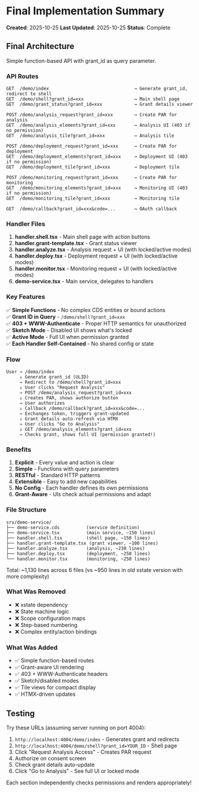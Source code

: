 # Final Implementation Summary

**Created**: 2025-10-25
**Last Updated**: 2025-10-25
**Status**: Complete

## Final Architecture

Simple function-based API with grant_id as query parameter.

### API Routes

```
GET  /demo/index                                → Generate grant_id, redirect to shell
GET  /demo/shell?grant_id=xxx                   → Main shell page
GET  /demo/grant_status?grant_id=xxx            → Grant details viewer

POST /demo/analysis_request?grant_id=xxx        → Create PAR for analysis
GET  /demo/analysis_elements?grant_id=xxx       → Analysis UI (403 if no permission)
GET  /demo/analysis_tile?grant_id=xxx           → Analysis tile

POST /demo/deployment_request?grant_id=xxx      → Create PAR for deployment
GET  /demo/deployment_elements?grant_id=xxx     → Deployment UI (403 if no permission)
GET  /demo/deployment_tile?grant_id=xxx         → Deployment tile

POST /demo/monitoring_request?grant_id=xxx      → Create PAR for monitoring
GET  /demo/monitoring_elements?grant_id=xxx     → Monitoring UI (403 if no permission)
GET  /demo/monitoring_tile?grant_id=xxx         → Monitoring tile

GET  /demo/callback?grant_id=xxx&code=...       → OAuth callback
```

### Handler Files

1. **handler.shell.tsx** - Main shell page with action buttons
2. **handler.grant-template.tsx** - Grant status viewer
3. **handler.analyze.tsx** - Analysis request + UI (with locked/active modes)
4. **handler.deploy.tsx** - Deployment request + UI (with locked/active modes)
5. **handler.monitor.tsx** - Monitoring request + UI (with locked/active modes)
6. **demo-service.tsx** - Main service, delegates to handlers

### Key Features

✅ **Simple Functions** - No complex CDS entities or bound actions  
✅ **Grant ID in Query** - `/demo/shell?grant_id=xxx`  
✅ **403 + WWW-Authenticate** - Proper HTTP semantics for unauthorized  
✅ **Sketch Mode** - Disabled UI shows what's locked  
✅ **Active Mode** - Full UI when permission granted  
✅ **Each Handler Self-Contained** - No shared config or state  

### Flow

```
User → /demo/index
     ↓ Generate grant_id (ULID)
     → Redirect to /demo/shell?grant_id=xxx
     ↓ User clicks "Request Analysis"
     → POST /demo/analysis_request?grant_id=xxx
     ↓ Creates PAR, shows authorize button
     → User authorizes
     ↓ Callback /demo/callback?grant_id=xxx&code=...
     → Exchanges token, triggers grant-updated
     ↓ Grant details auto-refresh via HTMX
     → User clicks "Go to Analysis"
     ↓ GET /demo/analysis_elements?grant_id=xxx
     → Checks grant, shows full UI (permission granted!)
```

### Benefits

1. **Explicit** - Every value and action is clear
2. **Simple** - Functions with query parameters
3. **RESTful** - Standard HTTP patterns
4. **Extensible** - Easy to add new capabilities
5. **No Config** - Each handler defines its own permissions
6. **Grant-Aware** - UIs check actual permissions and adapt

### File Structure

```
srv/demo-service/
├── demo-service.cds          (service definition)
├── demo-service.tsx          (main service, ~150 lines)
├── handler.shell.tsx         (shell page, ~150 lines)
├── handler.grant-template.tsx (grant viewer, ~100 lines)
├── handler.analyze.tsx       (analysis, ~230 lines)
├── handler.deploy.tsx        (deployment, ~250 lines)
└── handler.monitor.tsx       (monitoring, ~250 lines)
```

Total: ~1,130 lines across 6 files (vs ~950 lines in old xstate version with more complexity)

### What Was Removed

- ❌ xstate dependency
- ❌ State machine logic
- ❌ Scope configuration maps
- ❌ Step-based numbering
- ❌ Complex entity/action bindings

### What Was Added

- ✅ Simple function-based routes
- ✅ Grant-aware UI rendering
- ✅ 403 + WWW-Authenticate headers
- ✅ Sketch/disabled modes
- ✅ Tile views for compact display
- ✅ HTMX-driven updates

## Testing

Try these URLs (assuming server running on port 4004):

1. `http://localhost:4004/demo/index` - Generates grant and redirects
2. `http://localhost:4004/demo/shell?grant_id=YOUR_ID` - Shell page
3. Click "Request Analysis Access" - Creates PAR request
4. Authorize on consent screen
5. Check grant details auto-update
6. Click "Go to Analysis" - See full UI or locked mode

Each section independently checks permissions and renders appropriately!
